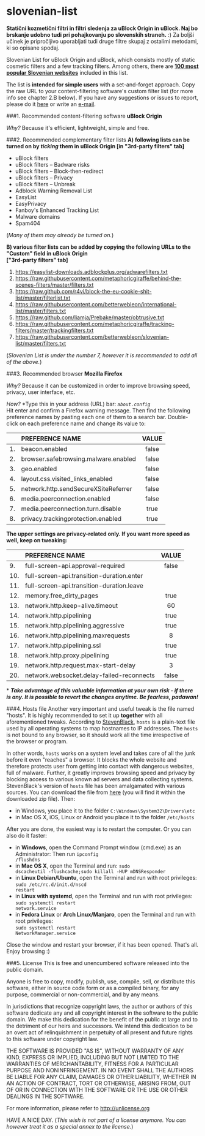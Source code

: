 # slovenian-list
**Statični kozmetični filtri in filtri sledenja za uBlock Origin in uBlock. Naj bo brskanje udobno tudi pri pohajkovanju po slovenskih straneh.** :) Za boljši učinek je pripročljivo uporabljati tudi druge filtre skupaj z ostalimi metodami, ki so opisane spodaj.

Slovenian List for uBlock Origin and uBlock, which consists mostly of static cosmetic filters and a few tracking filters. Among others, there are **[100 most popular Slovenian websites](http://www.moss-soz.si/si/rezultati_moss/obdobje/)** included in this list.

The list is **intended for simple users** with a set-and-forget approach. Copy the raw URL to your content-filtering software's custom filter list (for more info see chapter 2.B below). If you have any suggestions or issues to report, please do it [here](https://github.com/betterwebleon/slovenian-list/issues) or write an [e-mail](mailto:betterweb.leon@outlook.com).

###1. Recommended content-filtering software
**uBlock Origin**

*Why?* Because it's efficient, lightweight, simple and free.

###2. Recommended complementary filter lists
**A) following lists can be turned on by *ticking* them in uBlock Origin [in "3rd-party filters" tab]**
- uBlock filters
- uBlock filters – Badware risks
- uBlock filters – Block-then-redirect
- uBlock filters – Privacy
- uBlock filters – Unbreak
- Adblock Warning Removal List
- EasyList
- EasyPrivacy
- Fanboy's Enhanced Tracking List
- Malware domains
- Spam404

(*Many of them may already be turned on.*)

**B) various filter lists can be added by copying the following URLs to the "Custom" field in uBlock Origin<br>["3rd-party filters" tab]**

1. https://easylist-downloads.adblockplus.org/adwarefilters.txt
2. https://raw.githubusercontent.com/metaphoricgiraffe/behind-the-scenes-filters/master/filters.txt
3. https://raw.github.com/r4vi/block-the-eu-cookie-shit-list/master/filterlist.txt
4. https://raw.githubusercontent.com/betterwebleon/international-list/master/filters.txt
5. https://raw.github.com/liamja/Prebake/master/obtrusive.txt
6. https://raw.githubusercontent.com/metaphoricgiraffe/tracking-filters/master/trackingfilters.txt
7. https://raw.githubusercontent.com/betterwebleon/slovenian-list/master/filters.txt

(*Slovenian List is under the number 7, however it is recommended to add all of the above.*)

###3. Recommended browser
**Mozilla Firefox**

*Why?* Because it can be customized in order to improve browsing speed, privacy, user interface, etc.

*How?* \*Type this in your address (URL) bar: *<code>about.config</code>*<br>
Hit enter and confirm a Firefox warning message. Then find the following preference names by pasting each one of them to a search bar. Double-click on each preference name and change its value to:

|   | PREFERENCE NAME                      | VALUE |
|---|:-------------------------------------|:-----:|
|1. | beacon.enabled                       | false |
|2. | browser.safebrowsing.malware.enabled | false |
|3. | geo.enabled                          | false |
|4. | layout.css.visited_links_enabled     | false |
|5. | network.http.sendSecureXSiteReferrer | false |
|6. | media.peerconnection.enabled         | false |
|7. | media.peerconnection.turn.disable    |  true |
|8. | privacy.trackingprotection.enabled   |  true |

**The upper settings are privacy-related only. If you want more speed as well, keep on tweaking:**

|    | PREFERENCE NAME                           | VALUE |
|----|:------------------------------------------|:-----:|
| 9. | full-screen-api.approval-required         | false |
| 10.| full-screen-api.transition-duration.enter |       |
| 11.| full-screen-api.transition-duration.leave |       |
| 12.| memory.free_dirty_pages                   |  true |
| 13.| network.http.keep-alive.timeout           |   60  |
| 14.| network.http.pipelining                   |  true |
| 15.| network.http.pipelining.aggressive        |  true |
| 16.| network.http.pipelining.maxrequests       |   8   |
| 17.| network.http.pipelining.ssl               |  true |
| 18.| network.http.proxy.pipelining             |  true |
| 19.| network.http.request.max-start-delay      |   3   |
| 20.| network.websocket.delay-failed-reconnects | false |

\* ***Take advantage of this valuable information at your own risk - if there is any. It is possible to revert the changes anytime. Be fearless, padawan!***

###4. Hosts file
Another very important and useful tweak is the file named "hosts". It is highly recommended to set it up **together** with all aforementioned tweaks. According to [StevenBlack](https://github.com/StevenBlack/hosts/blob/master/readme.md), <code>hosts</code> is a plain-text file used by all operating systems to map hostnames to IP addresses. The <code>hosts</code> is not bound to any browser, so it should work all the time irrespective of the browser or program.

In other words, <code>hosts</code> works on a system level and takes care of all the junk before it even "reaches" a browser. It blocks the whole website and therefore protects user from getting into contact with dangerous websites, full of malware. Further, it greatly improves browsing speed and privacy by blocking access to various known ad servers and data collecting systems. StevenBlack's version of <code>hosts</code> file has been amalgamated with various sources. You can download the file from [here](https://github.com/StevenBlack/hosts/archive/master.zip) (you will find it within the downloaded zip file). Then:

- in Windows, you  place it to the folder <code>C:\Windows\System32\Drivers\etc</code>
- in Mac OS X, iOS, Linux or Android you place it to the folder <code>/etc/hosts</code>

After you are done, the easiest way is to restart the computer. Or you can also do it faster:

- in **Windows**, open the Command Prompt window (cmd.exe) as an Administrator: Then run <code>ipconfig /flushdns</code>
- in **Mac OS X**, open the Terminal and run: <code>sudo dscacheutil -flushcache;sudo killall -HUP mDNSResponder</code>
- in **Linux Debian/Ubuntu**, open the Terminal and run with root privileges: <code>sudo /etc/rc.d/init.d/nscd restart</code>
- in **Linux with systemd**, open the Terminal and run with root privileges: <code>sudo systemctl restart network.service</code>
- in **Fedora Linux** or **Arch Linux/Manjaro**, open the Terminal and run with root privileges:<br><code>sudo systemctl restart NetworkManager.service</code>

Close the window and restart your browser, if it has been opened. That's all. Enjoy browsing :)

###5. License
This is free and unencumbered software released into the public domain.

Anyone is free to copy, modify, publish, use, compile, sell, or
distribute this software, either in source code form or as a compiled
binary, for any purpose, commercial or non-commercial, and by any
means.

In jurisdictions that recognize copyright laws, the author or authors
of this software dedicate any and all copyright interest in the
software to the public domain. We make this dedication for the benefit
of the public at large and to the detriment of our heirs and
successors. We intend this dedication to be an overt act of
relinquishment in perpetuity of all present and future rights to this
software under copyright law.

THE SOFTWARE IS PROVIDED "AS IS", WITHOUT WARRANTY OF ANY KIND,
EXPRESS OR IMPLIED, INCLUDING BUT NOT LIMITED TO THE WARRANTIES OF
MERCHANTABILITY, FITNESS FOR A PARTICULAR PURPOSE AND NONINFRINGEMENT.
IN NO EVENT SHALL THE AUTHORS BE LIABLE FOR ANY CLAIM, DAMAGES OR
OTHER LIABILITY, WHETHER IN AN ACTION OF CONTRACT, TORT OR OTHERWISE,
ARISING FROM, OUT OF OR IN CONNECTION WITH THE SOFTWARE OR THE USE OR
OTHER DEALINGS IN THE SOFTWARE.

For more information, please refer to <http://unlicense.org>

HAVE A NICE DAY. (*This wish is not part of a license anymore. You can however treat it as a special annex to the license.*)

